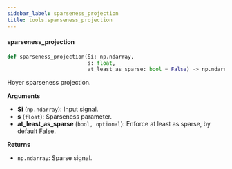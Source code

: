 ```yaml
---
sidebar_label: sparseness_projection
title: tools.sparseness_projection
---
```


#### sparseness\_projection

```python
def sparseness_projection(Si: np.ndarray,
                          s: float,
                          at_least_as_sparse: bool = False) -> np.ndarray
```

Hoyer sparseness projection.

**Arguments**

* **Si** (`np.ndarray`): Input signal.
* **s** (`float`): Sparseness parameter.
* **at_least_as_sparse** (`bool, optional`): Enforce at least as sparse, by default False.

**Returns**

* `np.ndarray`: Sparse signal.

